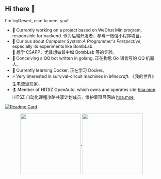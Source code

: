 ## Hi there 👋
I'm IcyDesert, nice to meet you!

- 🌱 Currently working on a project based on WeChat Miniprogram, responsible for backend. 作为后端开发者，参与一微信小程序项目。
- 💭 Curious about *Computer System:A Programmer's Perspective*, especially its experiments like BombLab. \
  💭 想学 CSAPP，尤其想做其中如 BombLab 等的实验。
- 🤔 Conceiving a QQ bot written in golang. 正在构思 Go 语言写的 QQ 机器人。
- 🎈 Currently learning Docker. 正在学习 Docker。
- ⚡ Very interested in survival-circuit machines in *Minecraft*.  《我的世界》生电流派玩家。
- 🏄 Member of HITSZ OpenAuto, which owns and operates site [hoa.moe](hoa.moe). HITSZ 自动化课程攻略共享计划成员，维护着项目网站 [hoa.moe](hoa.moe)。

[![Readme Card](https://github-readme-stats.vercel.app/api/pin/?username=HITSZ-OpenAuto&repo=hoa-moe)](https://github.com/HITSZ-OpenAuto/hoa-moe)

<!--
**IcyDesert/IcyDesert** is a ✨ _special_ ✨ repository because its `README.md` (this file) appears on your GitHub profile.

Here are some ideas to get you started:

- 🔭 I’m currently working on ...
- 🌱 I’m currently learning ...
- 👯 I’m looking to collaborate on ...
- 🤔 I’m looking for help with ...
- 💬 Ask me about ...
- 📫 How to reach me: ...
- 😄 Pronouns: ...
- ⚡ Fun fact: ...
-->

<p align="center">
<a href="https://github.com/anuraghazra/github-readme-stats">
  <img height=200 align="center" src="https://github-readme-stats.vercel.app/api?username=IcyDesert&count_private=true&show_icons=true&theme=solarized-light&show_icons=true" />
</a>

<a href="https://github.com/anuraghazra/convoychat">
  <img height=200 align="center" src="https://github-readme-stats.vercel.app/api/top-langs/?username=IcyDesert&layout=compact&count_private=true&hide_border=true&theme=react&size_weight=0.5&count_weight=0.5" />
</a>
</p>
